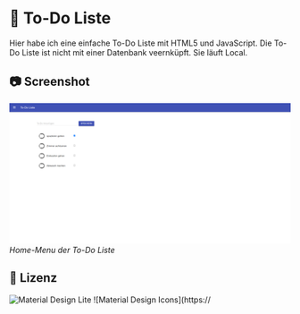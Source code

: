 # 📝 To-Do Liste

Hier habe ich eine einfache To-Do Liste mit HTML5 und JavaScript. Die To-Do Liste ist nicht mit einer Datenbank veernküpft. Sie läuft Local. 

## 📷 Screenshot

![Screenshot 1](screenshots/screenshot1.png)
*Home-Menu der To-Do Liste*


## 📃 Lizenz

![Material Design Lite](https://getmdl.io/)
![Material Design Icons](https://
